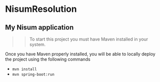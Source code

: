 # NisumResolution
## My Nisum application

>> To start this project you must have Maven installed in your system.

Once you have Maven properly installed, you will be able to locally deploy the project using the following commands

- `mvn install`
- `mvn spring-boot:run`

